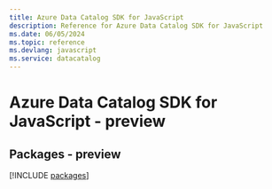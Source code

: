 ```yaml
---
title: Azure Data Catalog SDK for JavaScript
description: Reference for Azure Data Catalog SDK for JavaScript
ms.date: 06/05/2024
ms.topic: reference
ms.devlang: javascript
ms.service: datacatalog
---
```

# Azure Data Catalog SDK for JavaScript - preview
## Packages - preview
[!INCLUDE [packages](data-catalog-index.md)]
